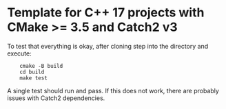 # Template for C++ 17 projects with CMake >= 3.5 and Catch2 v3

To test that everything is okay, after cloning step into the directory and execute:

```
    cmake -B build
    cd build
    make test
```

A single test should run and pass. If this does not work, there are probably issues with Catch2 dependencies.
